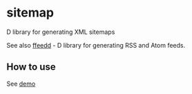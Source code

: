 # sitemap
D library for generating XML sitemaps

See also [ffeedd](https://github.com/ryhn-link/ffeedd) - D library for generating RSS and Atom feeds.

## How to use
See [demo](demo/source/app.d)